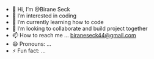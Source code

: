 - 👋 Hi, I’m @Birane Seck
- 👀 I’m interested in coding
- 🌱 I’m currently learning how to code
- 💞️ I’m looking to collaborate and build project together
- 📫 How to reach me ... biraneseck44@gmail.com
- 😄 Pronouns: ... 
- ⚡ Fun fact: ...

<!---
BiraneS/BiraneS is a ✨ special ✨ repository because its `README.md` (this file) appears on your GitHub profile.
You can click the Preview link to take a look at your changes.
--->
